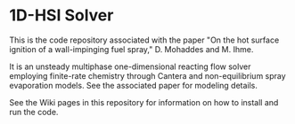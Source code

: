 # 1D-HSI Solver

This is the code repository associated with the paper "On the hot surface ignition of a wall-impinging fuel spray," D. Mohaddes and M. Ihme.

It is an unsteady multiphase one-dimensional reacting flow solver employing finite-rate chemistry through Cantera and non-equilibrium spray evaporation models. See the associated paper for modeling details.

See the Wiki pages in this repository for information on how to install and run the code.
